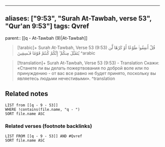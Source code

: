 
---
aliases: ["9:53", "Surah At-Tawbah, verse 53", "Qur'an 9:53"]
tags: Qvref
---

parent:: [[q - At-Tawbah (9)|At-Tawbah]]

> [!arabic]+ Surah At-Tawbah, Verse 53 (9:53)
> <span class="quran-arabic">قُلْ أَنفِقُوا۟ طَوْعًا أَوْ كَرْهًا لَّن يُتَقَبَّلَ مِنكُمْ ۖ إِنَّكُمْ كُنتُمْ قَوْمًا فَـٰسِقِينَ</span>
^arabic

> [!translation]+ Surah At-Tawbah, Verse 53 (9:53) - Translation
> Скажи: «Станете ли вы делать пожертвования по доброй воле или по принуждению - от вас все равно не будет принято, поскольку вы являетесь людьми нечестивыми».
^translation



## Related notes
```dataview
LIST from [[q - 9 - 53]]
WHERE !contains(file.name, "q - ")
SORT file.name ASC
```

### Related verses (footnote backlinks)
```dataview
LIST FROM [[q - 9 - 53]] AND #Qvref
SORT file.name ASC
```

